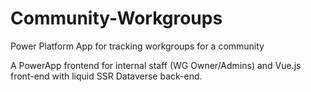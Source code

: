# Community-Workgroups
Power Platform App for tracking workgroups for a community

A PowerApp frontend for internal staff (WG Owner/Admins) and Vue.js front-end with liquid SSR Dataverse back-end.
